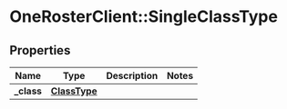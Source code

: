 # OneRosterClient::SingleClassType

## Properties
Name | Type | Description | Notes
------------ | ------------- | ------------- | -------------
**_class** | [**ClassType**](ClassType.md) |  | 

